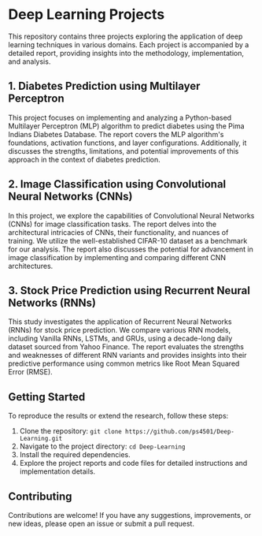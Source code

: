 # Deep Learning Projects

This repository contains three projects exploring the application of deep learning techniques in various domains. Each project is accompanied by a detailed report, providing insights into the methodology, implementation, and analysis.

## 1. Diabetes Prediction using Multilayer Perceptron

This project focuses on implementing and analyzing a Python-based Multilayer Perceptron (MLP) algorithm to predict diabetes using the Pima Indians Diabetes Database. The report covers the MLP algorithm's foundations, activation functions, and layer configurations. Additionally, it discusses the strengths, limitations, and potential improvements of this approach in the context of diabetes prediction.


## 2. Image Classification using Convolutional Neural Networks (CNNs)

In this project, we explore the capabilities of Convolutional Neural Networks (CNNs) for image classification tasks. The report delves into the architectural intricacies of CNNs, their functionality, and nuances of training. We utilize the well-established CIFAR-10 dataset as a benchmark for our analysis. The report also discusses the potential for advancement in image classification by implementing and comparing different CNN architectures.



## 3. Stock Price Prediction using Recurrent Neural Networks (RNNs)

This study investigates the application of Recurrent Neural Networks (RNNs) for stock price prediction. We compare various RNN models, including Vanilla RNNs, LSTMs, and GRUs, using a decade-long daily dataset sourced from Yahoo Finance. The report evaluates the strengths and weaknesses of different RNN variants and provides insights into their predictive performance using common metrics like Root Mean Squared Error (RMSE).



## Getting Started

To reproduce the results or extend the research, follow these steps:

1. Clone the repository: `git clone https://github.com/ps4501/Deep-Learning.git`
2. Navigate to the project directory: `cd Deep-Learning`
3. Install the required dependencies.
4. Explore the project reports and code files for detailed instructions and implementation details.

## Contributing

Contributions are welcome! If you have any suggestions, improvements, or new ideas, please open an issue or submit a pull request.
